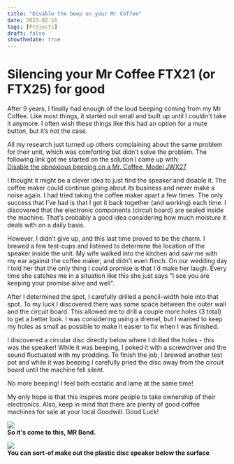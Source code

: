 ```yaml
---
title: "Disable the beep on your Mr Coffee"
date: 2015-02-16
tags: [Projects]
draft: false
showthedate: true
---
```


<h1>Silencing your Mr Coffee FTX21 (or FTX25) for good</h1>
<p>After 9 years, I finally had enough of the loud beeping coming from my Mr Coffee. Like most things, it started out small and built up until I couldn't take it anymore. I often wish these things like this had an option for a mute button, but it’s not the
  case. </p>
<p>All my research just turned up others complaining about the same problem for their unit, which was comforting but didn’t solve the problem. The following link got me started on the solution I came up with:
  <br /><a href="http://mongolianquill.net/2011/10/disable-the-obnoxious-beeping-on-a-mr-coffee-model-jwx27/" target="_blank">Disable the obnoxious beeping on a Mr. Coffee, Model JWX27</a></p>
<p>I thought it might be a clever idea to just find the speaker and disable it. The coffee maker could continue going about its business and never make a noise again. I had tried taking the coffee maker apart a few times. The only success that I’ve had is
  that I got it back together (and working) each time. I discovered that the electronic components (circuit board) are sealed inside the machine. That’s probably a good idea considering how much moisture it deals with on a daily basis. </p>
<p>However, I didn’t give up, and this last time proved to be the charm. I brewed a few test-cups and listened to determine the location of the speaker inside the unit. My wife walked into the kitchen and saw me with my ear against the coffee maker, and
  didn’t even flinch. On our wedding day I told her that the only thing I could promise is that I'd make her laugh. Every time she catches me in a situation like this she just says "I see you are keeping your promise alive and well". </p>
<p>After I determined the spot, I carefully drilled a pencil-width hole into that spot. To my luck I discovered there was some space between the outer wall and the circuit board. This allowed me to drill a couple more holes (3 total) to get a better look.
  I was considering using a dremel, but I wanted to keep my holes as small as possible to make it easier to fix when I was finished. </p>
<p>I discovered a circular disc directly below where I drilled the holes - this was the speaker! While it was beeping, I poked it with a screwdriver and the sound fluctuated with my prodding. To finish the job, I brewed another test pot and while it was
  beeping I carefully pried the disc away from the circuit board until the machine fell silent. </p>
<p>No more beeping! I feel both ecstatic and lame at the same time! </p>
<p>My only hope is that this inspires more people to take ownership of their electronics. Also, keep in mind that there are plenty of good coffee machines for sale at your local Goodwill. Good Luck! </p>
<p>
  <a href="http://3.bp.blogspot.com/-tuMY7NyAooM/VOJkz8hb0HI/AAAAAAAAwu0/Q-Ikhc2GW_8/s1600/20150214_172716.jpg" imageanchor="1"><img border="0" src="http://3.bp.blogspot.com/-tuMY7NyAooM/VOJkz8hb0HI/AAAAAAAAwu0/Q-Ikhc2GW_8/s320/20150214_172716.jpg" /></a>
  <br/><b>So it's come to this, MR Bond.</b></p>
<p>
  <a href="http://3.bp.blogspot.com/-0P8dkyRo4i0/VOJk5tJz7tI/AAAAAAAAwu8/LjWRlHptGZQ/s1600/20150214_174124.jpg" imageanchor="1"><img border="0" src="http://3.bp.blogspot.com/-0P8dkyRo4i0/VOJk5tJz7tI/AAAAAAAAwu8/LjWRlHptGZQ/s320/20150214_174124.jpg" /></a>
  <br/><b>You can sort-of make out the plastic disc speaker below the surface</b></p>
